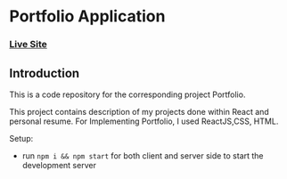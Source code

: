 # Portfolio Application

### [Live Site](https://rehioui-achraf.web.app/)

## Introduction
This is a code repository for the corresponding project Portfolio. 

This project contains description of my projects done within React and personal resume. For Implementing Portfolio, I used ReactJS,CSS, HTML.

Setup:
- run ```npm i && npm start``` for both client and server side to start the development server
